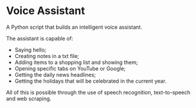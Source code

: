 # Voice Assistant
A Python script that builds an intelligent voice assistant.

The assistant is capable of: <br>
- Saying hello; <br>
- Creating notes in a txt file; <br>
- Adding items to a shopping list and showing them; <br>
- Opening specific tabs on YouTube or Google; <br>
- Getting the daily news headlines; <br>
- Getting the holidays that will be celebrated in the current year.

All of this is possible through the use of speech recognition, text-to-speech and web scraping.
